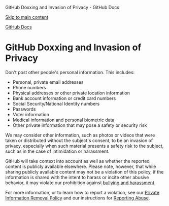 GitHub Doxxing and Invasion of Privacy - GitHub Docs

[Skip to main content](#main-content)

[](/en)[GitHub Docs](/en)

GitHub Doxxing and Invasion of Privacy
==========

Don't post other people's personal information. This includes:

* Personal, private email addresses
* Phone numbers
* Physical addresses or other private location information
* Bank account information or credit card numbers
* Social Security/National Identity numbers
* Passwords
* Voter information
* Medical information and personal biometric data
* Other private information that may pose a safety or security risk

We may consider other information, such as photos or videos that were taken or distributed without the subject's consent, to be an invasion of privacy, especially when such material presents a safety risk to the subject, such as in the case of intimidation or harassment.

GitHub will take context into account as well as whether the reported content is publicly available elsewhere. Please note, however, that while sharing publicly available content may not be a violation of this policy, if the information is shared with the intent to harass or incite other abusive behavior, it may violate our prohibition against [bullying and harassment](/en/github/site-policy/github-bullying-and-harassment).

For more information, or to learn how to report a violation, see our [Private Information Removal Policy](/en/github/site-policy/github-private-information-removal-policy) and our instructions for [Reporting Abuse](/en/communities/maintaining-your-safety-on-github/reporting-abuse-or-spam).
